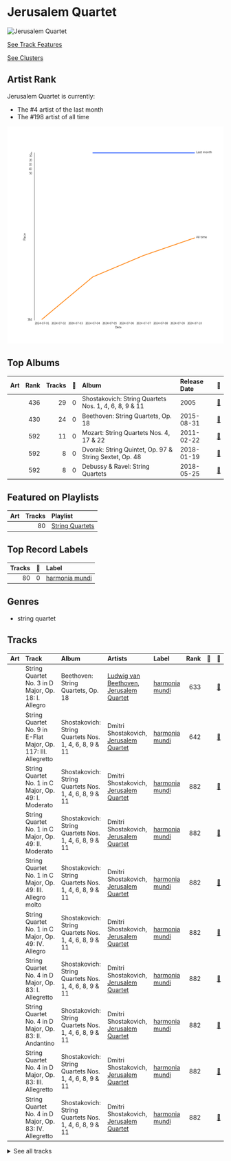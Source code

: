 
# Jerusalem Quartet


<img src="https://i.scdn.co/image/ab6761610000e5ebe9c2dcd7eb7f1247a61c6f07" alt="Jerusalem Quartet" width="100" />

[See Track Features](audio_features.md)

[See Clusters](clusters/overview.md)

## Artist Rank
Jerusalem Quartet is currently:
- The #4 artist of the last month
- The #198 artist of all time

![Rank of Jerusalem Quartet over time](../../images/artists/jerusalem_quartet/rank_time_series.png)
## Top Albums



| Art | Rank | Tracks | 💚 | Album | Release Date | 🔗 |
|:---|---:|---:|---:|:---|:---|:---|
| <img src="https://i.scdn.co/image/ab67616d0000b273ff17a9c684ec4757c8c026b0" alt="" width="50" /> | 436 | 29 | 0 | Shostakovich: String Quartets Nos. 1, 4, 6, 8, 9 & 11 | 2005 | [🔗](https://open.spotify.com/album/4V2YVRjysd08RF0GLRDDK7) |
| <img src="https://i.scdn.co/image/ab67616d0000b273eac9461ed0b585b1d2ad7ee2" alt="" width="50" /> | 430 | 24 | 0 | Beethoven: String Quartets, Op. 18 | 2015-08-31 | [🔗](https://open.spotify.com/album/37iUq5Dekt8uP5itTiVs2Q) |
| <img src="https://i.scdn.co/image/ab67616d0000b2731d9ef8e92370053b06f8c9ec" alt="" width="50" /> | 592 | 11 | 0 | Mozart: String Quartets Nos. 4, 17 & 22 | 2011-02-22 | [🔗](https://open.spotify.com/album/1PxALR0DTaTJPL6ByBK266) |
| <img src="https://i.scdn.co/image/ab67616d0000b273040c78c4ed7f56a2a3d2a770" alt="" width="50" /> | 592 | 8 | 0 | Dvorak: String Quintet, Op. 97 & String Sextet, Op. 48 | 2018-01-19 | [🔗](https://open.spotify.com/album/02nUFvsdTaekp2QQalnE3N) |
| <img src="https://i.scdn.co/image/ab67616d0000b2737cb0c702a8fd45bfd8358259" alt="" width="50" /> | 592 | 8 | 0 | Debussy & Ravel: String Quartets | 2018-05-25 | [🔗](https://open.spotify.com/album/77Eg2dHidrefgsS3GZ88nK) |

## Featured on Playlists
| Art | Tracks | Playlist |
|:---|---:|:---|
| <img src="https://mosaic.scdn.co/640/ab67616d00001e021d9ef8e92370053b06f8c9ecab67616d00001e027cb0c702a8fd45bfd8358259ab67616d00001e02f1e24654c624c58911f179b5ab67616d00001e02ff17a9c684ec4757c8c026b0" alt="" width="50" /> | 80 | [String Quartets](../../playlists/string_quartets/overview.md) |

## Top Record Labels

| Tracks | 💚 | Label |
|---:|---:|:---|
| 80 | 0 | [harmonia mundi](../../labels/harmonia_mundi/overview.md) |

## Genres

- string quartet

## Tracks

| Art | Track | Album | Artists | Label | Rank | 💚 | 🔗 |
|:---|:---|:---|:---|:---|---:|:---|:---|
| <img src="https://i.scdn.co/image/ab67616d0000b273eac9461ed0b585b1d2ad7ee2" alt="" width="50" /> | String Quartet No. 3 in D Major, Op. 18: I. Allegro | Beethoven: String Quartets, Op. 18 | [Ludwig van Beethoven](../ludwig_van_beethoven/overview.md), [Jerusalem Quartet](overview.md) | [harmonia mundi](../../labels/harmonia_mundi) | 633 | | [🔗](https://open.spotify.com/track/4ZTY5VL2UbVghLuVkhAQdc) |
| <img src="https://i.scdn.co/image/ab67616d0000b273ff17a9c684ec4757c8c026b0" alt="" width="50" /> | String Quartet No. 9 in E-Flat Major, Op. 117: III. Allegretto | Shostakovich: String Quartets Nos. 1, 4, 6, 8, 9 & 11 | Dmitri Shostakovich, [Jerusalem Quartet](overview.md) | [harmonia mundi](../../labels/harmonia_mundi) | 642 | | [🔗](https://open.spotify.com/track/57vPVZyYD3Cfxlpmqqdgl5) |
| <img src="https://i.scdn.co/image/ab67616d0000b273ff17a9c684ec4757c8c026b0" alt="" width="50" /> | String Quartet No. 1 in C Major, Op. 49: I. Moderato | Shostakovich: String Quartets Nos. 1, 4, 6, 8, 9 & 11 | Dmitri Shostakovich, [Jerusalem Quartet](overview.md) | [harmonia mundi](../../labels/harmonia_mundi) | 882 | | [🔗](https://open.spotify.com/track/5VQz0yG8Lzvjj4RCbDLMrJ) |
| <img src="https://i.scdn.co/image/ab67616d0000b273ff17a9c684ec4757c8c026b0" alt="" width="50" /> | String Quartet No. 1 in C Major, Op. 49: II. Moderato | Shostakovich: String Quartets Nos. 1, 4, 6, 8, 9 & 11 | Dmitri Shostakovich, [Jerusalem Quartet](overview.md) | [harmonia mundi](../../labels/harmonia_mundi) | 882 | | [🔗](https://open.spotify.com/track/0A5oxICmtISYvCLCKY5BZs) |
| <img src="https://i.scdn.co/image/ab67616d0000b273ff17a9c684ec4757c8c026b0" alt="" width="50" /> | String Quartet No. 1 in C Major, Op. 49: III. Allegro molto | Shostakovich: String Quartets Nos. 1, 4, 6, 8, 9 & 11 | Dmitri Shostakovich, [Jerusalem Quartet](overview.md) | [harmonia mundi](../../labels/harmonia_mundi) | 882 | | [🔗](https://open.spotify.com/track/5O8Iz6Mlz4oS0DP6YYyBQC) |
| <img src="https://i.scdn.co/image/ab67616d0000b273ff17a9c684ec4757c8c026b0" alt="" width="50" /> | String Quartet No. 1 in C Major, Op. 49: IV. Allegro | Shostakovich: String Quartets Nos. 1, 4, 6, 8, 9 & 11 | Dmitri Shostakovich, [Jerusalem Quartet](overview.md) | [harmonia mundi](../../labels/harmonia_mundi) | 882 | | [🔗](https://open.spotify.com/track/0nxe3lOpIX0rt3E9vcrRn5) |
| <img src="https://i.scdn.co/image/ab67616d0000b273ff17a9c684ec4757c8c026b0" alt="" width="50" /> | String Quartet No. 4 in D Major, Op. 83: I. Allegretto | Shostakovich: String Quartets Nos. 1, 4, 6, 8, 9 & 11 | Dmitri Shostakovich, [Jerusalem Quartet](overview.md) | [harmonia mundi](../../labels/harmonia_mundi) | 882 | | [🔗](https://open.spotify.com/track/2ESTZJCtAtRNts4sKVVTsl) |
| <img src="https://i.scdn.co/image/ab67616d0000b273ff17a9c684ec4757c8c026b0" alt="" width="50" /> | String Quartet No. 4 in D Major, Op. 83: II. Andantino | Shostakovich: String Quartets Nos. 1, 4, 6, 8, 9 & 11 | Dmitri Shostakovich, [Jerusalem Quartet](overview.md) | [harmonia mundi](../../labels/harmonia_mundi) | 882 | | [🔗](https://open.spotify.com/track/4Ky633fVEZUBTOcjKbY7yc) |
| <img src="https://i.scdn.co/image/ab67616d0000b273ff17a9c684ec4757c8c026b0" alt="" width="50" /> | String Quartet No. 4 in D Major, Op. 83: III. Allegretto | Shostakovich: String Quartets Nos. 1, 4, 6, 8, 9 & 11 | Dmitri Shostakovich, [Jerusalem Quartet](overview.md) | [harmonia mundi](../../labels/harmonia_mundi) | 882 | | [🔗](https://open.spotify.com/track/2cDsjReMRP1B3dLSH8uBRx) |
| <img src="https://i.scdn.co/image/ab67616d0000b273ff17a9c684ec4757c8c026b0" alt="" width="50" /> | String Quartet No. 4 in D Major, Op. 83: IV. Allegretto | Shostakovich: String Quartets Nos. 1, 4, 6, 8, 9 & 11 | Dmitri Shostakovich, [Jerusalem Quartet](overview.md) | [harmonia mundi](../../labels/harmonia_mundi) | 882 | | [🔗](https://open.spotify.com/track/4qM31gOqZIt7skvz2kgaOC) |


<details>
<summary>See all tracks</summary>

| Art | Track | Album | Artists | Label | Rank | 💚 | 🔗 |
|:---|:---|:---|:---|:---|---:|:---|:---|
| <img src="https://i.scdn.co/image/ab67616d0000b273ff17a9c684ec4757c8c026b0" alt="" width="50" /> | String Quartet No. 6 in G Major, Op. 101: I. Allegretto | Shostakovich: String Quartets Nos. 1, 4, 6, 8, 9 & 11 | Dmitri Shostakovich, [Jerusalem Quartet](overview.md) | [harmonia mundi](../../labels/harmonia_mundi) | 882 | | [🔗](https://open.spotify.com/track/0k7Zd9zAYnBPuNJPck4UOc) |
| <img src="https://i.scdn.co/image/ab67616d0000b273ff17a9c684ec4757c8c026b0" alt="" width="50" /> | String Quartet No. 6 in G Major, Op. 101: II. Moderato con moto | Shostakovich: String Quartets Nos. 1, 4, 6, 8, 9 & 11 | Dmitri Shostakovich, [Jerusalem Quartet](overview.md) | [harmonia mundi](../../labels/harmonia_mundi) | 882 | | [🔗](https://open.spotify.com/track/5BqEbEtqCpIrKRJh5c3Z3u) |
| <img src="https://i.scdn.co/image/ab67616d0000b273ff17a9c684ec4757c8c026b0" alt="" width="50" /> | String Quartet No. 6 in G Major, Op. 101: III. Lento | Shostakovich: String Quartets Nos. 1, 4, 6, 8, 9 & 11 | Dmitri Shostakovich, [Jerusalem Quartet](overview.md) | [harmonia mundi](../../labels/harmonia_mundi) | 882 | | [🔗](https://open.spotify.com/track/01toQ1HaV4k4aUqWqNsdJe) |
| <img src="https://i.scdn.co/image/ab67616d0000b273ff17a9c684ec4757c8c026b0" alt="" width="50" /> | String Quartet No. 6 in G Major, Op. 101: IV. Finale (Lento) - Allegretto | Shostakovich: String Quartets Nos. 1, 4, 6, 8, 9 & 11 | Dmitri Shostakovich, [Jerusalem Quartet](overview.md) | [harmonia mundi](../../labels/harmonia_mundi) | 882 | | [🔗](https://open.spotify.com/track/3EcruCCCtRp7fi5K2YfAA5) |
| <img src="https://i.scdn.co/image/ab67616d0000b273ff17a9c684ec4757c8c026b0" alt="" width="50" /> | String Quartet No. 8 in C Minor, Op. 110: I. Largo | Shostakovich: String Quartets Nos. 1, 4, 6, 8, 9 & 11 | Dmitri Shostakovich, [Jerusalem Quartet](overview.md) | [harmonia mundi](../../labels/harmonia_mundi) | 882 | | [🔗](https://open.spotify.com/track/2wtSkXod5g0Ms9h9Amd9FD) |
| <img src="https://i.scdn.co/image/ab67616d0000b273ff17a9c684ec4757c8c026b0" alt="" width="50" /> | String Quartet No. 8 in C Minor, Op. 110: II. Allegro molto | Shostakovich: String Quartets Nos. 1, 4, 6, 8, 9 & 11 | Dmitri Shostakovich, [Jerusalem Quartet](overview.md) | [harmonia mundi](../../labels/harmonia_mundi) | 882 | | [🔗](https://open.spotify.com/track/5EXeMOFxbHkj2lgACzXpzr) |
| <img src="https://i.scdn.co/image/ab67616d0000b273ff17a9c684ec4757c8c026b0" alt="" width="50" /> | String Quartet No. 8 in C Minor, Op. 110: III. Allegretto | Shostakovich: String Quartets Nos. 1, 4, 6, 8, 9 & 11 | Dmitri Shostakovich, [Jerusalem Quartet](overview.md) | [harmonia mundi](../../labels/harmonia_mundi) | 882 | | [🔗](https://open.spotify.com/track/1uQEWRgoZxzAn7OScQl9nV) |
| <img src="https://i.scdn.co/image/ab67616d0000b273ff17a9c684ec4757c8c026b0" alt="" width="50" /> | String Quartet No. 8 in C Minor, Op. 110: IV. Largo | Shostakovich: String Quartets Nos. 1, 4, 6, 8, 9 & 11 | Dmitri Shostakovich, [Jerusalem Quartet](overview.md) | [harmonia mundi](../../labels/harmonia_mundi) | 882 | | [🔗](https://open.spotify.com/track/0axYJ2DSUKXkL67CnUDN3t) |
| <img src="https://i.scdn.co/image/ab67616d0000b273ff17a9c684ec4757c8c026b0" alt="" width="50" /> | String Quartet No. 8 in C Minor, Op. 110: V. Largo | Shostakovich: String Quartets Nos. 1, 4, 6, 8, 9 & 11 | Dmitri Shostakovich, [Jerusalem Quartet](overview.md) | [harmonia mundi](../../labels/harmonia_mundi) | 882 | | [🔗](https://open.spotify.com/track/7I1ePDRDp8RvVv9lPU5wHi) |
| <img src="https://i.scdn.co/image/ab67616d0000b273ff17a9c684ec4757c8c026b0" alt="" width="50" /> | String Quartet No. 9 in E-Flat Major, Op. 117: I. Moderato Con Moto | Shostakovich: String Quartets Nos. 1, 4, 6, 8, 9 & 11 | Dmitri Shostakovich, [Jerusalem Quartet](overview.md) | [harmonia mundi](../../labels/harmonia_mundi) | 882 | | [🔗](https://open.spotify.com/track/7c1PZ3jfMdI65Oqn1uI74j) |
| <img src="https://i.scdn.co/image/ab67616d0000b273ff17a9c684ec4757c8c026b0" alt="" width="50" /> | String Quartet No. 9 in E-Flat Major, Op. 117: II. Adagio | Shostakovich: String Quartets Nos. 1, 4, 6, 8, 9 & 11 | Dmitri Shostakovich, [Jerusalem Quartet](overview.md) | [harmonia mundi](../../labels/harmonia_mundi) | 882 | | [🔗](https://open.spotify.com/track/4u51lPm5GBz9CmJxODuV60) |
| <img src="https://i.scdn.co/image/ab67616d0000b273ff17a9c684ec4757c8c026b0" alt="" width="50" /> | String Quartet No. 9 in E-Flat Major, Op. 117: IV. Adagio | Shostakovich: String Quartets Nos. 1, 4, 6, 8, 9 & 11 | Dmitri Shostakovich, [Jerusalem Quartet](overview.md) | [harmonia mundi](../../labels/harmonia_mundi) | 882 | | [🔗](https://open.spotify.com/track/0vpGcgNCl9p9UQdtCOajUG) |
| <img src="https://i.scdn.co/image/ab67616d0000b273ff17a9c684ec4757c8c026b0" alt="" width="50" /> | String Quartet No. 9 in E-Flat Major, Op. 117: V. Allegro | Shostakovich: String Quartets Nos. 1, 4, 6, 8, 9 & 11 | Dmitri Shostakovich, [Jerusalem Quartet](overview.md) | [harmonia mundi](../../labels/harmonia_mundi) | 882 | | [🔗](https://open.spotify.com/track/6XOKaXhXamHmqSa38Uwf4A) |
| <img src="https://i.scdn.co/image/ab67616d0000b273ff17a9c684ec4757c8c026b0" alt="" width="50" /> | String Quartet No.11 in F Minor, Op. 122: I. Introduction (Andantino) | Shostakovich: String Quartets Nos. 1, 4, 6, 8, 9 & 11 | Dmitri Shostakovich, [Jerusalem Quartet](overview.md) | [harmonia mundi](../../labels/harmonia_mundi) | 882 | | [🔗](https://open.spotify.com/track/4tcinhmPDuyaskdPrqjWB9) |
| <img src="https://i.scdn.co/image/ab67616d0000b273ff17a9c684ec4757c8c026b0" alt="" width="50" /> | String Quartet No.11 in F Minor, Op. 122: II. Scherzo (Allegretto) | Shostakovich: String Quartets Nos. 1, 4, 6, 8, 9 & 11 | Dmitri Shostakovich, [Jerusalem Quartet](overview.md) | [harmonia mundi](../../labels/harmonia_mundi) | 882 | | [🔗](https://open.spotify.com/track/5axBmM6eFCRlBCXlBIZGJM) |
| <img src="https://i.scdn.co/image/ab67616d0000b273ff17a9c684ec4757c8c026b0" alt="" width="50" /> | String Quartet No.11 in F Minor, Op. 122: III. Récitatif (Adagio) | Shostakovich: String Quartets Nos. 1, 4, 6, 8, 9 & 11 | Dmitri Shostakovich, [Jerusalem Quartet](overview.md) | [harmonia mundi](../../labels/harmonia_mundi) | 882 | | [🔗](https://open.spotify.com/track/02ys9P2W1zcsnWAw9LbaRD) |
| <img src="https://i.scdn.co/image/ab67616d0000b273ff17a9c684ec4757c8c026b0" alt="" width="50" /> | String Quartet No.11 in F Minor, Op. 122: IV. Etude (Allegro) | Shostakovich: String Quartets Nos. 1, 4, 6, 8, 9 & 11 | Dmitri Shostakovich, [Jerusalem Quartet](overview.md) | [harmonia mundi](../../labels/harmonia_mundi) | 882 | | [🔗](https://open.spotify.com/track/1jXkZMpNRhBlzleAvtfTop) |
| <img src="https://i.scdn.co/image/ab67616d0000b273ff17a9c684ec4757c8c026b0" alt="" width="50" /> | String Quartet No.11 in F Minor, Op. 122: V. Humoresque (Allegro) | Shostakovich: String Quartets Nos. 1, 4, 6, 8, 9 & 11 | Dmitri Shostakovich, [Jerusalem Quartet](overview.md) | [harmonia mundi](../../labels/harmonia_mundi) | 882 | | [🔗](https://open.spotify.com/track/4ikkJi208jmFPkdZGsSe71) |
| <img src="https://i.scdn.co/image/ab67616d0000b273ff17a9c684ec4757c8c026b0" alt="" width="50" /> | String Quartet No.11 in F Minor, Op. 122: VI. Elégie (Adagio) | Shostakovich: String Quartets Nos. 1, 4, 6, 8, 9 & 11 | Dmitri Shostakovich, [Jerusalem Quartet](overview.md) | [harmonia mundi](../../labels/harmonia_mundi) | 882 | | [🔗](https://open.spotify.com/track/4oCDQYx2mAoP7cXyGEoVDe) |
| <img src="https://i.scdn.co/image/ab67616d0000b273ff17a9c684ec4757c8c026b0" alt="" width="50" /> | String Quartet No.11 in F Minor, Op. 122: VII. Finale (Moderato) | Shostakovich: String Quartets Nos. 1, 4, 6, 8, 9 & 11 | Dmitri Shostakovich, [Jerusalem Quartet](overview.md) | [harmonia mundi](../../labels/harmonia_mundi) | 882 | | [🔗](https://open.spotify.com/track/76ZylpA4UyhA3gQn0INmqF) |
| <img src="https://i.scdn.co/image/ab67616d0000b2731d9ef8e92370053b06f8c9ec" alt="" width="50" /> | String Quartet No. 17 in B-Flat Major, K. 458 "The Hunt": I. Allegro vivace assai | Mozart: String Quartets Nos. 4, 17 & 22 | [Wolfgang Amadeus Mozart](../wolfgang_amadeus_mozart/overview.md), [Jerusalem Quartet](overview.md) | [harmonia mundi](../../labels/harmonia_mundi) | 882 | | [🔗](https://open.spotify.com/track/11azjFN3PsLfWtclIaGTPz) |
| <img src="https://i.scdn.co/image/ab67616d0000b2731d9ef8e92370053b06f8c9ec" alt="" width="50" /> | String Quartet No. 17 in B-Flat Major, K. 458 "The Hunt": II. Menuetto (Moderato) | Mozart: String Quartets Nos. 4, 17 & 22 | [Wolfgang Amadeus Mozart](../wolfgang_amadeus_mozart/overview.md), [Jerusalem Quartet](overview.md) | [harmonia mundi](../../labels/harmonia_mundi) | 882 | | [🔗](https://open.spotify.com/track/25p4xpZb7TOwGzcjX9OBbc) |
| <img src="https://i.scdn.co/image/ab67616d0000b2731d9ef8e92370053b06f8c9ec" alt="" width="50" /> | String Quartet No. 17 in B-Flat Major, K. 458 "The Hunt": III. Adagio | Mozart: String Quartets Nos. 4, 17 & 22 | [Wolfgang Amadeus Mozart](../wolfgang_amadeus_mozart/overview.md), [Jerusalem Quartet](overview.md) | [harmonia mundi](../../labels/harmonia_mundi) | 882 | | [🔗](https://open.spotify.com/track/74TmNT7ctAj6O6wpDTkb6O) |
| <img src="https://i.scdn.co/image/ab67616d0000b2731d9ef8e92370053b06f8c9ec" alt="" width="50" /> | String Quartet No. 17 in B-Flat Major, K. 458 "The Hunt": IV. Allegro assai | Mozart: String Quartets Nos. 4, 17 & 22 | [Wolfgang Amadeus Mozart](../wolfgang_amadeus_mozart/overview.md), [Jerusalem Quartet](overview.md) | [harmonia mundi](../../labels/harmonia_mundi) | 882 | | [🔗](https://open.spotify.com/track/6AgF5rgvW3hRwe6A8KCcwl) |
| <img src="https://i.scdn.co/image/ab67616d0000b2731d9ef8e92370053b06f8c9ec" alt="" width="50" /> | String Quartet No. 22 in B-Flat Major, K. 589, "Prussian": I. Allegro | Mozart: String Quartets Nos. 4, 17 & 22 | [Wolfgang Amadeus Mozart](../wolfgang_amadeus_mozart/overview.md), [Jerusalem Quartet](overview.md) | [harmonia mundi](../../labels/harmonia_mundi) | 882 | | [🔗](https://open.spotify.com/track/6gN3OwvTCPD9k8tqMxUEJd) |
| <img src="https://i.scdn.co/image/ab67616d0000b2731d9ef8e92370053b06f8c9ec" alt="" width="50" /> | String Quartet No. 22 in B-Flat Major, K. 589, "Prussian": II. Larghetto | Mozart: String Quartets Nos. 4, 17 & 22 | [Wolfgang Amadeus Mozart](../wolfgang_amadeus_mozart/overview.md), [Jerusalem Quartet](overview.md) | [harmonia mundi](../../labels/harmonia_mundi) | 882 | | [🔗](https://open.spotify.com/track/7eaYdLRx1XuHhTpKMYaBU9) |
| <img src="https://i.scdn.co/image/ab67616d0000b2731d9ef8e92370053b06f8c9ec" alt="" width="50" /> | String Quartet No. 22 in B-Flat Major, K. 589, "Prussian": III. Menuetto - Moderato | Mozart: String Quartets Nos. 4, 17 & 22 | [Wolfgang Amadeus Mozart](../wolfgang_amadeus_mozart/overview.md), [Jerusalem Quartet](overview.md) | [harmonia mundi](../../labels/harmonia_mundi) | 882 | | [🔗](https://open.spotify.com/track/1LAbFa0OPRS6IuapkOySby) |
| <img src="https://i.scdn.co/image/ab67616d0000b2731d9ef8e92370053b06f8c9ec" alt="" width="50" /> | String Quartet No. 22 in B-Flat Major, K. 589, "Prussian": IV. Allegro assai | Mozart: String Quartets Nos. 4, 17 & 22 | [Wolfgang Amadeus Mozart](../wolfgang_amadeus_mozart/overview.md), [Jerusalem Quartet](overview.md) | [harmonia mundi](../../labels/harmonia_mundi) | 882 | | [🔗](https://open.spotify.com/track/6Y8SmRRP56DkQoDt8op0xN) |
| <img src="https://i.scdn.co/image/ab67616d0000b2731d9ef8e92370053b06f8c9ec" alt="" width="50" /> | String Quartet No. 4 in C Major, K. 157: I. Allegro | Mozart: String Quartets Nos. 4, 17 & 22 | [Wolfgang Amadeus Mozart](../wolfgang_amadeus_mozart/overview.md), [Jerusalem Quartet](overview.md) | [harmonia mundi](../../labels/harmonia_mundi) | 882 | | [🔗](https://open.spotify.com/track/1Yo7X5HowJgPOnisWCexqI) |
| <img src="https://i.scdn.co/image/ab67616d0000b2731d9ef8e92370053b06f8c9ec" alt="" width="50" /> | String Quartet No. 4 in C Major, K. 157: II. Andante | Mozart: String Quartets Nos. 4, 17 & 22 | [Wolfgang Amadeus Mozart](../wolfgang_amadeus_mozart/overview.md), [Jerusalem Quartet](overview.md) | [harmonia mundi](../../labels/harmonia_mundi) | 882 | | [🔗](https://open.spotify.com/track/4V6p7SY0ALq9I5iuOgkVNK) |
| <img src="https://i.scdn.co/image/ab67616d0000b2731d9ef8e92370053b06f8c9ec" alt="" width="50" /> | String Quartet No. 4 in C Major, K. 157: III. Presto | Mozart: String Quartets Nos. 4, 17 & 22 | [Wolfgang Amadeus Mozart](../wolfgang_amadeus_mozart/overview.md), [Jerusalem Quartet](overview.md) | [harmonia mundi](../../labels/harmonia_mundi) | 882 | | [🔗](https://open.spotify.com/track/6wZJSUp9ucaVj1C7gQW1Rd) |
| <img src="https://i.scdn.co/image/ab67616d0000b273eac9461ed0b585b1d2ad7ee2" alt="" width="50" /> | String Quartet No. 1 in F Major, Op. 18 No. 1: I. Allegro con brio | Beethoven: String Quartets, Op. 18 | [Ludwig van Beethoven](../ludwig_van_beethoven/overview.md), [Jerusalem Quartet](overview.md) | [harmonia mundi](../../labels/harmonia_mundi) | 882 | | [🔗](https://open.spotify.com/track/0bLf8GdqFZ3rK8GwWhcjH8) |
| <img src="https://i.scdn.co/image/ab67616d0000b273eac9461ed0b585b1d2ad7ee2" alt="" width="50" /> | String Quartet No. 1 in F Major, Op. 18 No. 1: II. Adagio affettuoso ed appassionato | Beethoven: String Quartets, Op. 18 | [Ludwig van Beethoven](../ludwig_van_beethoven/overview.md), [Jerusalem Quartet](overview.md) | [harmonia mundi](../../labels/harmonia_mundi) | 882 | | [🔗](https://open.spotify.com/track/74Din3wPGdlksjg6kz68Mw) |
| <img src="https://i.scdn.co/image/ab67616d0000b273eac9461ed0b585b1d2ad7ee2" alt="" width="50" /> | String Quartet No. 1 in F Major, Op. 18 No. 1: III. Scherzo (Allegro molto) - Trio | Beethoven: String Quartets, Op. 18 | [Ludwig van Beethoven](../ludwig_van_beethoven/overview.md), [Jerusalem Quartet](overview.md) | [harmonia mundi](../../labels/harmonia_mundi) | 882 | | [🔗](https://open.spotify.com/track/62gkGN2sOcxtVmoDGCeajT) |
| <img src="https://i.scdn.co/image/ab67616d0000b273eac9461ed0b585b1d2ad7ee2" alt="" width="50" /> | String Quartet No. 1 in F Major, Op. 18 No. 1: IV. Allegro | Beethoven: String Quartets, Op. 18 | [Ludwig van Beethoven](../ludwig_van_beethoven/overview.md), [Jerusalem Quartet](overview.md) | [harmonia mundi](../../labels/harmonia_mundi) | 882 | | [🔗](https://open.spotify.com/track/37ygTHqOZWYgHuBSEZ8M3V) |
| <img src="https://i.scdn.co/image/ab67616d0000b273eac9461ed0b585b1d2ad7ee2" alt="" width="50" /> | String Quartet No. 2 in G Major, Op. 18, No. 2: I. Allegro | Beethoven: String Quartets, Op. 18 | [Ludwig van Beethoven](../ludwig_van_beethoven/overview.md), [Jerusalem Quartet](overview.md) | [harmonia mundi](../../labels/harmonia_mundi) | 882 | | [🔗](https://open.spotify.com/track/558uK4J0UIghC9WVf1lAuk) |
| <img src="https://i.scdn.co/image/ab67616d0000b273eac9461ed0b585b1d2ad7ee2" alt="" width="50" /> | String Quartet No. 2 in G Major, Op. 18, No. 2: II. Adagio cantabile - Allegro | Beethoven: String Quartets, Op. 18 | [Ludwig van Beethoven](../ludwig_van_beethoven/overview.md), [Jerusalem Quartet](overview.md) | [harmonia mundi](../../labels/harmonia_mundi) | 882 | | [🔗](https://open.spotify.com/track/7v0g3biHWMpypyv0hfxroQ) |
| <img src="https://i.scdn.co/image/ab67616d0000b273eac9461ed0b585b1d2ad7ee2" alt="" width="50" /> | String Quartet No. 2 in G Major, Op. 18, No. 2: III. Scherzo (Allegro) - Trio | Beethoven: String Quartets, Op. 18 | [Ludwig van Beethoven](../ludwig_van_beethoven/overview.md), [Jerusalem Quartet](overview.md) | [harmonia mundi](../../labels/harmonia_mundi) | 882 | | [🔗](https://open.spotify.com/track/5NFYYgZwkSOTpOZNeqiinF) |
| <img src="https://i.scdn.co/image/ab67616d0000b273eac9461ed0b585b1d2ad7ee2" alt="" width="50" /> | String Quartet No. 2 in G Major, Op. 18, No. 2: IV. Allegro molto, quasi presto | Beethoven: String Quartets, Op. 18 | [Ludwig van Beethoven](../ludwig_van_beethoven/overview.md), [Jerusalem Quartet](overview.md) | [harmonia mundi](../../labels/harmonia_mundi) | 882 | | [🔗](https://open.spotify.com/track/2MLKpaXZA1ATmFer81pJ43) |
| <img src="https://i.scdn.co/image/ab67616d0000b273eac9461ed0b585b1d2ad7ee2" alt="" width="50" /> | String Quartet No. 3 in D Major, Op. 18: II. Andante con moto | Beethoven: String Quartets, Op. 18 | [Ludwig van Beethoven](../ludwig_van_beethoven/overview.md), [Jerusalem Quartet](overview.md) | [harmonia mundi](../../labels/harmonia_mundi) | 882 | | [🔗](https://open.spotify.com/track/0o3Mcv1JOPsrnc3wBROq2S) |
| <img src="https://i.scdn.co/image/ab67616d0000b273eac9461ed0b585b1d2ad7ee2" alt="" width="50" /> | String Quartet No. 3 in D Major, Op. 18: III. Allegro | Beethoven: String Quartets, Op. 18 | [Ludwig van Beethoven](../ludwig_van_beethoven/overview.md), [Jerusalem Quartet](overview.md) | [harmonia mundi](../../labels/harmonia_mundi) | 882 | | [🔗](https://open.spotify.com/track/3YHXYUEz37g5r42bPc73bB) |
| <img src="https://i.scdn.co/image/ab67616d0000b273eac9461ed0b585b1d2ad7ee2" alt="" width="50" /> | String Quartet No. 3 in D Major, Op. 18: IV. Presto | Beethoven: String Quartets, Op. 18 | [Ludwig van Beethoven](../ludwig_van_beethoven/overview.md), [Jerusalem Quartet](overview.md) | [harmonia mundi](../../labels/harmonia_mundi) | 882 | | [🔗](https://open.spotify.com/track/6c3exNicyaeLcebTT2VaMQ) |
| <img src="https://i.scdn.co/image/ab67616d0000b273eac9461ed0b585b1d2ad7ee2" alt="" width="50" /> | String Quartet No. 4 in C Minor, Op. 18 No. 4: I. Allegro ma non tanto | Beethoven: String Quartets, Op. 18 | [Ludwig van Beethoven](../ludwig_van_beethoven/overview.md), [Jerusalem Quartet](overview.md) | [harmonia mundi](../../labels/harmonia_mundi) | 882 | | [🔗](https://open.spotify.com/track/7yoDNO5NZYx8VwDWkYDLBr) |
| <img src="https://i.scdn.co/image/ab67616d0000b273eac9461ed0b585b1d2ad7ee2" alt="" width="50" /> | String Quartet No. 4 in C Minor, Op. 18 No. 4: II. Andante scherzoso quasi allegretto | Beethoven: String Quartets, Op. 18 | [Ludwig van Beethoven](../ludwig_van_beethoven/overview.md), [Jerusalem Quartet](overview.md) | [harmonia mundi](../../labels/harmonia_mundi) | 882 | | [🔗](https://open.spotify.com/track/3utDQmK6hHWqyHGQUJ1mHN) |
| <img src="https://i.scdn.co/image/ab67616d0000b273eac9461ed0b585b1d2ad7ee2" alt="" width="50" /> | String Quartet No. 4 in C Minor, Op. 18 No. 4: III. Menuetto (Allegro) - Trio | Beethoven: String Quartets, Op. 18 | [Ludwig van Beethoven](../ludwig_van_beethoven/overview.md), [Jerusalem Quartet](overview.md) | [harmonia mundi](../../labels/harmonia_mundi) | 882 | | [🔗](https://open.spotify.com/track/2dQGXr6v2FXXPeBvqrTZW2) |
| <img src="https://i.scdn.co/image/ab67616d0000b273eac9461ed0b585b1d2ad7ee2" alt="" width="50" /> | String Quartet No. 4 in C Minor, Op. 18 No. 4: IV. Allegretto – Prestissimo | Beethoven: String Quartets, Op. 18 | [Ludwig van Beethoven](../ludwig_van_beethoven/overview.md), [Jerusalem Quartet](overview.md) | [harmonia mundi](../../labels/harmonia_mundi) | 882 | | [🔗](https://open.spotify.com/track/1MvCCoEM4ml6b1F2T8UKey) |
| <img src="https://i.scdn.co/image/ab67616d0000b273eac9461ed0b585b1d2ad7ee2" alt="" width="50" /> | String Quartet No. 5 in A Major, Op. 18 No. 5: I. Allegro | Beethoven: String Quartets, Op. 18 | [Ludwig van Beethoven](../ludwig_van_beethoven/overview.md), [Jerusalem Quartet](overview.md) | [harmonia mundi](../../labels/harmonia_mundi) | 882 | | [🔗](https://open.spotify.com/track/26rU4aScCfqkgrtNmAAUMW) |
| <img src="https://i.scdn.co/image/ab67616d0000b273eac9461ed0b585b1d2ad7ee2" alt="" width="50" /> | String Quartet No. 5 in A Major, Op. 18 No. 5: II. Menuetto - Trio | Beethoven: String Quartets, Op. 18 | [Ludwig van Beethoven](../ludwig_van_beethoven/overview.md), [Jerusalem Quartet](overview.md) | [harmonia mundi](../../labels/harmonia_mundi) | 882 | | [🔗](https://open.spotify.com/track/0AtBrNtW0crqbSyUtwNykS) |
| <img src="https://i.scdn.co/image/ab67616d0000b273eac9461ed0b585b1d2ad7ee2" alt="" width="50" /> | String Quartet No. 5 in A Major, Op. 18 No. 5: III. Andante cantabile | Beethoven: String Quartets, Op. 18 | [Ludwig van Beethoven](../ludwig_van_beethoven/overview.md), [Jerusalem Quartet](overview.md) | [harmonia mundi](../../labels/harmonia_mundi) | 882 | | [🔗](https://open.spotify.com/track/2jYxlMeQolbjDhOBY4QgYR) |
| <img src="https://i.scdn.co/image/ab67616d0000b273eac9461ed0b585b1d2ad7ee2" alt="" width="50" /> | String Quartet No. 5 in A Major, Op. 18 No. 5: IV. Allegro | Beethoven: String Quartets, Op. 18 | [Ludwig van Beethoven](../ludwig_van_beethoven/overview.md), [Jerusalem Quartet](overview.md) | [harmonia mundi](../../labels/harmonia_mundi) | 882 | | [🔗](https://open.spotify.com/track/5AByXPX7vW0d89Du16H7U6) |
| <img src="https://i.scdn.co/image/ab67616d0000b273eac9461ed0b585b1d2ad7ee2" alt="" width="50" /> | String Quartet No. 6 in B-Flat Major, Op. 18 No. 6: I. Allegro con brio | Beethoven: String Quartets, Op. 18 | [Ludwig van Beethoven](../ludwig_van_beethoven/overview.md), [Jerusalem Quartet](overview.md) | [harmonia mundi](../../labels/harmonia_mundi) | 882 | | [🔗](https://open.spotify.com/track/7FZJQ7bjH1grTUYdfxfD73) |
| <img src="https://i.scdn.co/image/ab67616d0000b273eac9461ed0b585b1d2ad7ee2" alt="" width="50" /> | String Quartet No. 6 in B-Flat Major, Op. 18 No. 6: II. Adagio ma non troppo | Beethoven: String Quartets, Op. 18 | [Ludwig van Beethoven](../ludwig_van_beethoven/overview.md), [Jerusalem Quartet](overview.md) | [harmonia mundi](../../labels/harmonia_mundi) | 882 | | [🔗](https://open.spotify.com/track/5haDu6D9Afpa5GIt5wVWMb) |
| <img src="https://i.scdn.co/image/ab67616d0000b273eac9461ed0b585b1d2ad7ee2" alt="" width="50" /> | String Quartet No. 6 in B-Flat Major, Op. 18 No. 6: III. Scherzo (Allegro) - Trio | Beethoven: String Quartets, Op. 18 | [Ludwig van Beethoven](../ludwig_van_beethoven/overview.md), [Jerusalem Quartet](overview.md) | [harmonia mundi](../../labels/harmonia_mundi) | 882 | | [🔗](https://open.spotify.com/track/39AM3Owd4WbyUoTxiGNSyi) |
| <img src="https://i.scdn.co/image/ab67616d0000b273eac9461ed0b585b1d2ad7ee2" alt="" width="50" /> | String Quartet No. 6 in B-Flat Major, Op. 18 No. 6: IV. Adagio "La Malinconia" - Allegretto quasi allegro | Beethoven: String Quartets, Op. 18 | [Ludwig van Beethoven](../ludwig_van_beethoven/overview.md), [Jerusalem Quartet](overview.md) | [harmonia mundi](../../labels/harmonia_mundi) | 882 | | [🔗](https://open.spotify.com/track/307vQS6VavTKNbzYSnYTt9) |
| <img src="https://i.scdn.co/image/ab67616d0000b273040c78c4ed7f56a2a3d2a770" alt="" width="50" /> | String Quintet No. 3, Op. 97: I. Allegro non tanto | Dvorak: String Quintet, Op. 97 & String Sextet, Op. 48 | Antonín Dvořák, [Jerusalem Quartet](overview.md), Veronika Hagen | [harmonia mundi](../../labels/harmonia_mundi) | 882 | | [🔗](https://open.spotify.com/track/3SwpQeSrLjp6mgUee0HYwG) |
| <img src="https://i.scdn.co/image/ab67616d0000b273040c78c4ed7f56a2a3d2a770" alt="" width="50" /> | String Quintet No. 3, Op. 97: II. Allegro vivo - Minore. Un poco meno mosso | Dvorak: String Quintet, Op. 97 & String Sextet, Op. 48 | Antonín Dvořák, [Jerusalem Quartet](overview.md), Veronika Hagen | [harmonia mundi](../../labels/harmonia_mundi) | 882 | | [🔗](https://open.spotify.com/track/23gYTbrPlIyLSIxac0PfrM) |
| <img src="https://i.scdn.co/image/ab67616d0000b273040c78c4ed7f56a2a3d2a770" alt="" width="50" /> | String Quintet No. 3, Op. 97: III. Larghetto | Dvorak: String Quintet, Op. 97 & String Sextet, Op. 48 | Antonín Dvořák, [Jerusalem Quartet](overview.md), Veronika Hagen | [harmonia mundi](../../labels/harmonia_mundi) | 882 | | [🔗](https://open.spotify.com/track/4ZdgET0UACAG4mHLd8lZYu) |
| <img src="https://i.scdn.co/image/ab67616d0000b273040c78c4ed7f56a2a3d2a770" alt="" width="50" /> | String Quintet No. 3, Op. 97: IV. Finale. Allegro giusto | Dvorak: String Quintet, Op. 97 & String Sextet, Op. 48 | Antonín Dvořák, [Jerusalem Quartet](overview.md), Veronika Hagen | [harmonia mundi](../../labels/harmonia_mundi) | 882 | | [🔗](https://open.spotify.com/track/6K2rgT3cbyNwMW1V5Hc60i) |
| <img src="https://i.scdn.co/image/ab67616d0000b273040c78c4ed7f56a2a3d2a770" alt="" width="50" /> | String Sextet, Op. 48: I. Allegro moderato | Dvorak: String Quintet, Op. 97 & String Sextet, Op. 48 | Antonín Dvořák, [Jerusalem Quartet](overview.md), Veronika Hagen, Gary Hoffman | [harmonia mundi](../../labels/harmonia_mundi) | 882 | | [🔗](https://open.spotify.com/track/5Bn7rXQJDCOkR50kqlkkfv) |
| <img src="https://i.scdn.co/image/ab67616d0000b273040c78c4ed7f56a2a3d2a770" alt="" width="50" /> | String Sextet, Op. 48: II. Dumka (Elegie). Poco allegretto | Dvorak: String Quintet, Op. 97 & String Sextet, Op. 48 | Antonín Dvořák, [Jerusalem Quartet](overview.md), Veronika Hagen, Gary Hoffman | [harmonia mundi](../../labels/harmonia_mundi) | 882 | | [🔗](https://open.spotify.com/track/2ioJboDNAzvnntmzl0YYnC) |
| <img src="https://i.scdn.co/image/ab67616d0000b273040c78c4ed7f56a2a3d2a770" alt="" width="50" /> | String Sextet, Op. 48: III. Furiant. Presto - Trio | Dvorak: String Quintet, Op. 97 & String Sextet, Op. 48 | Antonín Dvořák, [Jerusalem Quartet](overview.md), Veronika Hagen, Gary Hoffman | [harmonia mundi](../../labels/harmonia_mundi) | 882 | | [🔗](https://open.spotify.com/track/0b7X9ecotXBp5yYALXdDua) |
| <img src="https://i.scdn.co/image/ab67616d0000b273040c78c4ed7f56a2a3d2a770" alt="" width="50" /> | String Sextet, Op. 48: IV. Finale. Tema con variazioni - Allegretto grazioso, quasi andantino | Dvorak: String Quintet, Op. 97 & String Sextet, Op. 48 | Antonín Dvořák, [Jerusalem Quartet](overview.md), Veronika Hagen | [harmonia mundi](../../labels/harmonia_mundi) | 882 | | [🔗](https://open.spotify.com/track/1BwgToZUccesFsTGQ8mBdS) |
| <img src="https://i.scdn.co/image/ab67616d0000b2737cb0c702a8fd45bfd8358259" alt="" width="50" /> | Quatuor en Fa Majeur, M. 35: I. Allegro moderato | Debussy & Ravel: String Quartets | Maurice Ravel, [Jerusalem Quartet](overview.md) | [harmonia mundi](../../labels/harmonia_mundi) | 882 | | [🔗](https://open.spotify.com/track/3TCA7n5D7MRG0v4H6BSyjW) |
| <img src="https://i.scdn.co/image/ab67616d0000b2737cb0c702a8fd45bfd8358259" alt="" width="50" /> | Quatuor en Fa Majeur, M. 35: II. Assez vif, très rythmé | Debussy & Ravel: String Quartets | Maurice Ravel, [Jerusalem Quartet](overview.md) | [harmonia mundi](../../labels/harmonia_mundi) | 882 | | [🔗](https://open.spotify.com/track/766aJRX19tPpWsqp4n59xJ) |
| <img src="https://i.scdn.co/image/ab67616d0000b2737cb0c702a8fd45bfd8358259" alt="" width="50" /> | Quatuor en Fa Majeur, M. 35: III. Très lent | Debussy & Ravel: String Quartets | Maurice Ravel, [Jerusalem Quartet](overview.md) | [harmonia mundi](../../labels/harmonia_mundi) | 882 | | [🔗](https://open.spotify.com/track/5Pa15bTxEBbugS06yIwnAt) |
| <img src="https://i.scdn.co/image/ab67616d0000b2737cb0c702a8fd45bfd8358259" alt="" width="50" /> | Quatuor en Fa Majeur, M. 35: IV. Vif et agité | Debussy & Ravel: String Quartets | Maurice Ravel, [Jerusalem Quartet](overview.md) | [harmonia mundi](../../labels/harmonia_mundi) | 882 | | [🔗](https://open.spotify.com/track/3A49NlRC42aszkRusgYDfq) |
| <img src="https://i.scdn.co/image/ab67616d0000b2737cb0c702a8fd45bfd8358259" alt="" width="50" /> | String Quartet in G Minor, Op. 10: I. Animé et très décidé | Debussy & Ravel: String Quartets | Claude Debussy, [Jerusalem Quartet](overview.md) | [harmonia mundi](../../labels/harmonia_mundi) | 882 | | [🔗](https://open.spotify.com/track/6VRCCEvDGOsiOe6M6qDsBq) |
| <img src="https://i.scdn.co/image/ab67616d0000b2737cb0c702a8fd45bfd8358259" alt="" width="50" /> | String Quartet in G Minor, Op. 10: II. Assez vif et bien rythmé | Debussy & Ravel: String Quartets | Claude Debussy, [Jerusalem Quartet](overview.md) | [harmonia mundi](../../labels/harmonia_mundi) | 882 | | [🔗](https://open.spotify.com/track/4Az9YkyhksfJpgt00w01dl) |
| <img src="https://i.scdn.co/image/ab67616d0000b2737cb0c702a8fd45bfd8358259" alt="" width="50" /> | String Quartet in G Minor, Op. 10: III. Andantino, doucement expressif | Debussy & Ravel: String Quartets | Claude Debussy, [Jerusalem Quartet](overview.md) | [harmonia mundi](../../labels/harmonia_mundi) | 882 | | [🔗](https://open.spotify.com/track/3ARP0EeVUiwPBc8OLhBCMg) |
| <img src="https://i.scdn.co/image/ab67616d0000b2737cb0c702a8fd45bfd8358259" alt="" width="50" /> | String Quartet in G Minor, Op. 10: IV. Très modéré | Debussy & Ravel: String Quartets | Claude Debussy, [Jerusalem Quartet](overview.md) | [harmonia mundi](../../labels/harmonia_mundi) | 882 | | [🔗](https://open.spotify.com/track/4RQxDeNkibXjHkIkBXify8) |

</details>

